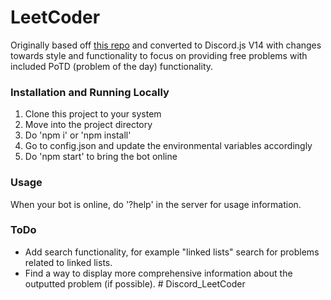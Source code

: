 # LeetCoder

Originally based off [this repo](https://github.com/chakrakan/leetcode-disc) and converted to Discord.js V14 with changes towards style and functionality
to focus on providing free problems with included PoTD (problem of the day) functionality.

### Installation and Running Locally

1. Clone this project to your system
2. Move into the project directory
3. Do 'npm i' or 'npm install'
4. Go to config.json and update the environmental variables accordingly
5. Do 'npm start' to bring the bot online

### Usage

When your bot is online, do '?help' in the server for usage information.

### ToDo

- Add search functionality, for example "linked lists" search for problems related to linked lists.
- Find a way to display more comprehensive information about the outputted problem (if possible).
#   D i s c o r d _ L e e t C o d e r  
 